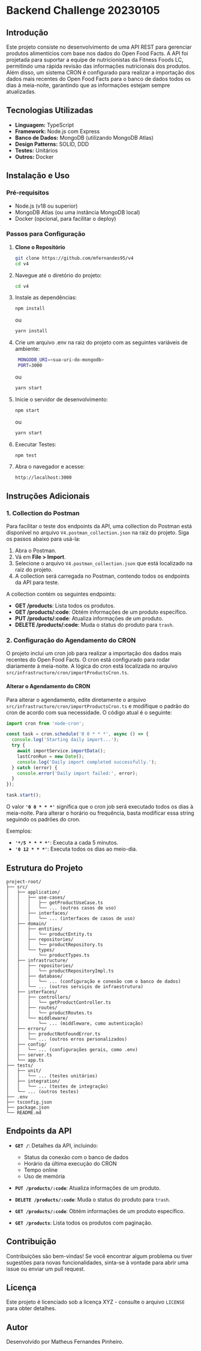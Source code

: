 
# Backend Challenge 20230105

## Introdução

Este projeto consiste no desenvolvimento de uma API REST para gerenciar produtos alimentícios com base nos dados do Open Food Facts. A API foi projetada para suportar a equipe de nutricionistas da Fitness Foods LC, permitindo uma rápida revisão das informações nutricionais dos produtos. Além disso, um sistema CRON é configurado para realizar a importação dos dados mais recentes do Open Food Facts para o banco de dados todos os dias à meia-noite, garantindo que as informações estejam sempre atualizadas.

## Tecnologias Utilizadas

- **Linguagem:** TypeScript
- **Framework:** Node.js com Express
- **Banco de Dados:** MongoDB (utilizando MongoDB Atlas)
- **Design Patterns:** SOLID, DDD
- **Testes:** Unitários
- **Outros:** Docker

## Instalação e Uso

### Pré-requisitos

- Node.js (v18 ou superior)
- MongoDB Atlas (ou uma instância MongoDB local)
- Docker (opcional, para facilitar o deploy)

### Passos para Configuração

1. **Clone o Repositório**

   ```bash
   git clone https://github.com/mfernandes95/v4
   cd v4
   ```

2. Navegue até o diretório do projeto:

   ```bash
   cd v4
   ```

3. Instale as dependências:

   ```bash
   npm install
   ```

   ou

   ```bash
   yarn install
   ```
4. Crie um arquivo .env na raiz do projeto com as seguintes variáveis de ambiente:

   ```bash
    MONGODB_URI=<sua-uri-do-mongodb>
    PORT=3000
   ```

   ou

   ```bash
   yarn start
   ```

5. Inicie o servidor de desenvolvimento:

   ```bash
   npm start
   ```

   ou

   ```bash
   yarn start
   ```
6. Executar Testes:

   ``` bash
   npm test
   ```

7. Abra o navegador e acesse:

   ```
   http://localhost:3000
   ```

## Instruções Adicionais

### 1. Collection do Postman

Para facilitar o teste dos endpoints da API, uma collection do Postman está disponível no arquivo `V4.postman_collection.json` na raiz do projeto. Siga os passos abaixo para usá-la:

1. Abra o Postman.
2. Vá em **File > Import**.
3. Selecione o arquivo `V4.postman_collection.json` que está localizado na raiz do projeto.
4. A collection será carregada no Postman, contendo todos os endpoints da API para teste.

A collection contém os seguintes endpoints:

- **GET /products**: Lista todos os produtos.
- **GET /products/:code**: Obtém informações de um produto específico.
- **PUT /products/:code**: Atualiza informações de um produto.
- **DELETE /products/:code**: Muda o status do produto para `trash`.

### 2. Configuração do Agendamento do CRON

O projeto inclui um cron job para realizar a importação dos dados mais recentes do Open Food Facts. O cron está configurado para rodar diariamente à meia-noite. A lógica do cron está localizada no arquivo `src/infrastructure/cron/importProductsCron.ts`.

#### Alterar o Agendamento do CRON

Para alterar o agendamento, edite diretamente o arquivo `src/infrastructure/cron/importProductsCron.ts` e modifique o padrão do cron de acordo com sua necessidade. O código atual é o seguinte:

```typescript
import cron from 'node-cron';

const task = cron.schedule('0 0 * * *', async () => {
  console.log('Starting daily import...');
  try {
    await importService.importData();
    lastCronRun = new Date();
    console.log('Daily import completed successfully.');
  } catch (error) {
    console.error('Daily import failed:', error);
  }
});

task.start();
```

O valor **`'0 0 * * *'`** significa que o cron job será executado todos os dias à meia-noite. Para alterar o horário ou frequência, basta modificar essa string seguindo os padrões do cron.

Exemplos:
- **`'*/5 * * * *'`**: Executa a cada 5 minutos.
- **`'0 12 * * *'`**: Executa todos os dias ao meio-dia.

## Estrutura do Projeto

```plaintext
project-root/
├── src/
│   ├── application/
│   │   ├── use-cases/
│   │   │   ├── getProductUseCase.ts
│   │   │   └── ... (outros casos de uso)
│   │   ├── interfaces/
│   │   │   └── ... (interfaces de casos de uso)
│   ├── domain/
│   │   ├── entities/
│   │   │   └── productEntity.ts
│   │   ├── repositories/
│   │   │   └── productRepository.ts
│   │   └── types/
│   │       └── productTypes.ts
│   ├── infrastructure/
│   │   ├── repositories/
│   │   │   └── productRepositoryImpl.ts
│   │   ├── database/
│   │   │   └── ... (configuração e conexão com o banco de dados)
│   │   └── ... (outros serviços de infraestrutura)
│   ├── interfaces/
│   │   ├── controllers/
│   │   │   └── getProductController.ts
│   │   ├── routes/
│   │   │   └── productRoutes.ts
│   │   └── middleware/
│   │       └── ... (middleware, como autenticação)
│   ├── errors/
│   │   ├── productNotFoundError.ts
│   │   └── ... (outros erros personalizados)
│   ├── config/
│   │   └── ... (configurações gerais, como .env)
│   ├── server.ts
│   └── app.ts
├── tests/
│   ├── unit/
│   │   └── ... (testes unitários)
│   ├── integration/
│   │   └── ... (testes de integração)
│   └── ... (outros testes)
├── .env
├── tsconfig.json
├── package.json
└── README.md
```

## Endpoints da API

- **`GET /`**: Detalhes da API, incluindo:
  - Status da conexão com o banco de dados
  - Horário da última execução do CRON
  - Tempo online
  - Uso de memória

- **`PUT /products/:code`**: Atualiza informações de um produto.

- **`DELETE /products/:code`**: Muda o status do produto para `trash`.

- **`GET /products/:code`**: Obtém informações de um produto específico.

- **`GET /products`**: Lista todos os produtos com paginação.

## Contribuição

Contribuições são bem-vindas! Se você encontrar algum problema ou tiver sugestões para novas funcionalidades, sinta-se à vontade para abrir uma issue ou enviar um pull request.

## Licença

Este projeto é licenciado sob a licença XYZ - consulte o arquivo `LICENSE` para obter detalhes.

## Autor

Desenvolvido por Matheus Fernandes Pinheiro.
